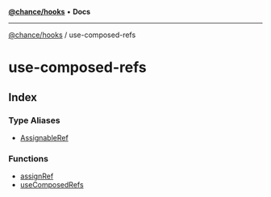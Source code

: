 [**@chance/hooks**](../README.md) • **Docs**

***

[@chance/hooks](../modules.md) / use-composed-refs

# use-composed-refs

## Index

### Type Aliases

- [AssignableRef](type-aliases/AssignableRef.md)

### Functions

- [assignRef](functions/assignRef.md)
- [useComposedRefs](functions/useComposedRefs.md)
